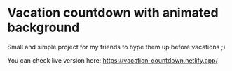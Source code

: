 # Vacation countdown with animated background

Small and simple project for my friends to hype them up before vacations ;)


You can check live version here: https://vacation-countdown.netlify.app/
